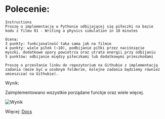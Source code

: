 # Polecenie:
```
Instructions
Proszę o implementację w Pythonie odbijającej się piłeczki na bazie kodu z filmu 01 - Writing a physics simulation in 10 minutes

Ocena:
3 punkty: funkcjonalność taka sama jak na filmie
4 punkty: wiele piłek (~10), podbijanie piłki przez naciśnięcie myszki, dodatkowe opory powietrza oraz utrata energii przy odbijaniu
5 punktów: odbijanie między piłeczkami lub dodatkowymi przeszkodami

Proszę o przesłanie linku do repozytorium na Githubie z implementacją zadania (może być w osobnym folderze, kolejne zadania będziemy również umieszczać na Githubie).
```

Wynik:

Zaimplementowano wszystkie porządane funckje oraz wiele więcej.

![Wynik](./Lab1.gif)

Więcej: [Docs](../../docs/)
